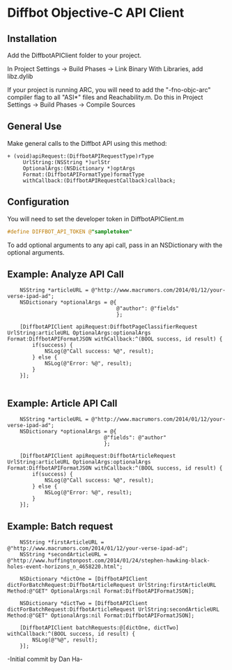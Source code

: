 # Diffbot Objective-C API Client

## Installation

Add the DiffbotAPIClient folder to your project.

In Project Settings -> Build Phases -> Link Binary With Libraries, add libz.dylib

If your project is running ARC, you will need to add the "-fno-objc-arc" compiler flag to all "ASI*" files and Reachability.m. Do this in Project Settings -> Build Phases -> Compile Sources 


## General Use

Make general calls to the Diffbot API using this method:
```
+ (void)apiRequest:(DiffbotAPIRequestType)rType 
     UrlString:(NSString *)urlStr 
     OptionalArgs:(NSDictionary *)optArgs 
     Format:(DiffbotAPIFormatType)formatType 
     withCallback:(DiffbotAPIRequestCallback)callback;
```

## Configuration

You will need to set the developer token in DiffbotAPIClient.m

```objective-c
#define DIFFBOT_API_TOKEN @"sampletoken"
```

To add optional arguments to any api call, pass in an NSDictionary with the optional arguments.

## Example: Analyze API Call

```
    NSString *articleURL = @"http://www.macrumors.com/2014/01/12/your-verse-ipad-ad";
    NSDictionary *optionalArgs = @{
                                   @"author": @"fields"
                                   };
    
    [DiffbotAPIClient apiRequest:DiffbotPageClassifierRequest UrlString:articleURL OptionalArgs:optionalArgs Format:DiffbotAPIFormatJSON withCallback:^(BOOL success, id result) {
        if(success) {
            NSLog(@"Call success: %@", result);
        } else {
            NSLog(@"Error: %@", result);
        }
    }];


```

## Example: Article API Call

```
    NSString *articleURL = @"http://www.macrumors.com/2014/01/12/your-verse-ipad-ad";
    NSDictionary *optionalArgs = @{
                               @"fields": @"author"
                               };

    [DiffbotAPIClient apiRequest:DiffbotArticleRequest UrlString:articleURL OptionalArgs:optionalArgs Format:DiffbotAPIFormatJSON withCallback:^(BOOL success, id result) {
        if(success) {
            NSLog(@"Call success: %@", result);
        } else {
            NSLog(@"Error: %@", result);
        }
    }];
```

## Example: Batch request

```
    NSString *firstArticleURL = @"http://www.macrumors.com/2014/01/12/your-verse-ipad-ad";
    NSString *secondArticleURL = @"http://www.huffingtonpost.com/2014/01/24/stephen-hawking-black-holes-event-horizons_n_4658220.html";
    
    NSDictionary *dictOne = [DiffbotAPIClient dictForBatchRequest:DiffbotArticleRequest UrlString:firstArticleURL Method:@"GET" OptionalArgs:nil Format:DiffbotAPIFormatJSON];

    NSDictionary *dictTwo = [DiffbotAPIClient dictForBatchRequest:DiffbotArticleRequest UrlString:secondArticleURL Method:@"GET" OptionalArgs:nil Format:DiffbotAPIFormatJSON];
    
    [DiffbotAPIClient batchRequests:@[dictOne, dictTwo] withCallback:^(BOOL success, id result) {
        NSLog(@"%@", result);
    }];
```

-Initial commit by Dan Ha-
